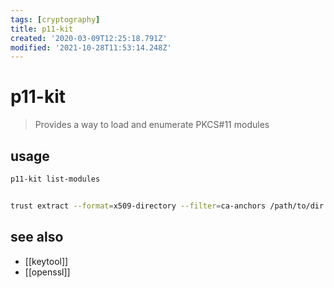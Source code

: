 ```yaml
---
tags: [cryptography]
title: p11-kit
created: '2020-03-09T12:25:18.791Z'
modified: '2021-10-28T11:53:14.248Z'
---
```


# p11-kit

> Provides a way to load and enumerate PKCS#11 modules

## usage

```sh
p11-kit list-modules


trust extract --format=x509-directory --filter=ca-anchors /path/to/dir    # extract trust policy from shared trust policy store
```

## see also

- [[keytool]]
- [[openssl]]
